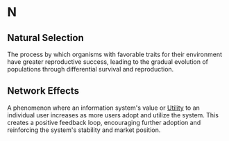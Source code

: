 # N

## Natural Selection

The process by which organisms with favorable traits for their environment have greater reproductive success, leading to the gradual evolution of populations through differential survival and reproduction.

## Network Effects

A phenomenon where an information system's value or [Utility](U.md#utility-of-an-information-system) to an individual user increases as more users adopt and utilize the system. This creates a positive feedback loop, encouraging further adoption and reinforcing the system's stability and market position.
